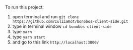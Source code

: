To run this project:

1. open terminal and run `git clone https://github.com/IuliiaKot/bonobos-client-side.git`
2. type in terminal window `cd bonobos-client-side`
3. type `yarn`
4. type `yarn start`
5. and go to this link `http://localhost:3000/`
